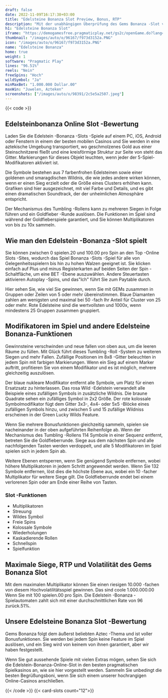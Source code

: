 ```yaml
---
draft: false
date: 2022-11-09T16:17:38+03:00
title: "Edelsteine Bonanza Slot Preview, Bonus, RTP"
description: "Mit der unabhängigen Überprüfung des Gems Bonanza -Slot vom pragmatischen Spiel können Sie kostenlos oder echtes Geld spielen und hier einen Bonus erhalten!"
h1: "Edelsteine Bonanza Slot"
iframe: "https://demogamesfree.pragmaticplay.net/gs2c/openGame.do?lang=en&cur=USD&gameSymbol=vs20goldfever&websiteUrl=https%3A%2F%2Fdemogamesfree.pragmaticplay.net&jurisdiction=99&lobbyURL=https%3A%2F%2Fwww.pragmaticplay.com"
thumbnail: "/images/auto/o/96167/f973d3152a.PNG"
icon: "/images/auto/o/96167/f973d3152a.PNG"
name: "Edelsteine Bonanza"
home: true
weight: 1
software: "Pragmatic Play"
lines: "96.51%"
reels: "Nein"
freeSpins: "Hoch"
wildSymbol: "Ja"
minMaxBet: "1.000.000 Dollar.00"
maxWin: "Juwelen, Azteken"
screenshots: ["/images/auto/o/98391/2c5e5a2507.jpeg"]
---
```


{{< code >}}<h2>Edelsteinbonanza Online Slot -Bewertung</h2><p>Laden Sie die Edelstein -Bonanza -Slots -Spiele auf einem PC, iOS, Android oder Fenstern in einem der besten mobilen Casinos und Sie werden in eine aztekische Umgebung transportiert, wo geschmolzenes Gold aus einer Steinschnitzerei fließt und eine kreisförmige Struktur zur Seite von steht das Gitter. Markierungen für dieses Objekt leuchten, wenn jeder der 5-Spiel-Modifikatoren aktiviert ist.</p><p>Die Symbole bestehen aus 7 farbenfrohen Edelsteinen sowie einer goldenen und smaragdischen Wildnis, die wie jedes andere wirken können, wenn er einen Sieg erzielt oder die Größe eines Clusters erhöhen kann. Grafiken sind hier ausgezeichnet, mit viel Farbe und Details, und es gibt einen dramatischen Soundtrack, der der unheimlichen Atmosphäre entspricht.</p><p>Der Mechanismus des Tumbling -Rollens kann zu mehreren Siegen in Folge führen und ein Goldfieber -Runde auslösen. Die Funktionen im Spiel sind während der Goldfieberspiele garantiert, und Sie können Multiplikatoren von bis zu 10x sammeln.</p><h2>Wie man den Edelstein -Bonanza -Slot spielt</h2><p>Sie können zwischen 0 spielen.20 und 100.00 pro Spin an den Top -Online Slots -Sites, wodurch das Spiel Bonanza -Slots -Spiel für alle von Gelegenheitsspielern bis hin zu hohen Walzen geeignet ist. Sie klicken einfach auf Plus und minus Registerkarten auf beiden Seiten der Spin -Schaltfläche, um eine BET -Ebene auszuwählen. Andere Steuertasten aktivieren Autoplay -Spins, und das"Ich" führt Sie zum Paytable durch.</p><p>Hier sehen Sie, wie viel Sie gewinnen, wenn Sie mit GEMs zusammen in Gruppen oder Zeilen von 5 oder mehr übereinstimmen. Blaue Diamanten zahlen am wenigsten und maximal bei 50 -fach Ihr Anteil für Cluster von 25 oder mehr. Rote Edelsteine sind die wertvollsten und 1000x, wenn mindestens 25 Gruppen zusammen gruppiert.</p><h2>Modifikatoren im Spiel und andere Edelsteine Bonanza-Funktionen</h2><p>Gewinnsteine verschwinden und neue fallen von oben aus, um die leeren Räume zu füllen. Mit Glück führt dieses Tumbling -Roll -System zu weiteren Siegen und mehr Fallen. Zufällige Positionen im 8x8 -Gitter beleuchten in jedem Spin mit farbigen Markierungen. Wenn ein Sieg auf einem Marker auftritt, profitieren Sie von einem Modifikator und es ist möglich, mehrere gleichzeitig auszulösen.</p><p>Der blaue nukleare Modifikator entfernt alle Symbole, um Platz für einen Ersatzsatz zu hinterlassen. Das rosa Wild -Edelstein verwandelt alle Beispiele eines zufälligen Symbols in zusätzliche Wildnis. Die braune Quadrate sehen ein zufälliges Symbol in 2x2 Größe. Der rote kolossale Symbolmodifikator fügt dem Gitter 3x3-, 4x4- oder 5x5 -Blöcke eines zufälligen Symbols hinzu, und zwischen 5 und 15 zufällige Wildniss erscheinen in der Green Lucky Wilds Feature.</p><p>Wenn Sie mehrere Bonusfunktionen gleichzeitig sammeln, spielen sie nacheinander in der oben aufgeführten Reihenfolge ab. Wenn der Mechanismus des Tumbling -Rollens 114 Symbole in einer Sequenz entfernt, betreten Sie die Goldfieberrunde. Siege aus dem nächsten Spin und alle nachfolgenden Tasten werden verdoppelt, und alle 5 Modifikatoren im Spiel spielen sich in jedem Spin ab.</p><p>Weitere Ebenen entsperren, wenn Sie genügend Symbole entfernen, wobei höhere Multiplikatoren in jedem Schritt angewendet werden. Wenn Sie 132 Symbole entfernen, löst dies die höchste Ebene aus, wobei ein 10 -facher Multiplikator für weitere Siege gilt. Die Goldfieberrunde endet bei einem verlorenen Spin oder am Ende einer Reihe von Tasten.</p><h3>
Slot -Funktionen</h3><ul>
<li></span>
Multiplikatoren</li>
<li></span>
Streuung</li>
<li></span>
Wildes Symbol</li>
<li></span>
Freie Spins</li>
<li></span>
Kolossale Symbole</li>
<li></span>
Wiederholungen</li>
<li></span>
Kaskadierende Rollen</li>
<li></span>
Schnellspin</li>
<li></span>
Spielfunktion</li></ul><h2>Maximale Siege, RTP und Volatilität des Gems Bonanza Slot</h2><p>Mit dem maximalen Multiplikator können Sie einen riesigen 10.000 -fachen von diesem Hochvolatilitätsspiel gewinnen. Das sind coole 1.000.000.00 Wenn Sie mit 100 spielen.00 pro Spin. Die Edelstein -Bonanza -Spielautomaten zahlt sich mit einer durchschnittlichen Rate von 96 zurück.51%.</p><h2>Unsere Edelsteine Bonanza Slot -Bewertung</h2><p>Gems Bonanza folgt dem äußerst beliebten Aztec -Thema und ist voller Bonusfunktionen. Sie werden bei jedem Spin keine Feature im Spiel auslösen, und ein Sieg wird von keinem von ihnen garantiert, aber wir haben festgestellt.</p><p>Wenn Sie gut aussehende Spiele mit vielen Extras mögen, sehen Sie sich die Edelstein-Bonanza-Online-Slot in den besten pragmatischen Spielkasinos an, wie sie hier vorgestellt werden. Sammeln Sie unbedingt die besten Begrüßungsboni, wenn Sie sich einem unserer hochrangigen Online-Casinos anschließen.</p>{{< /code >}}
{{< card-slots count="12">}}